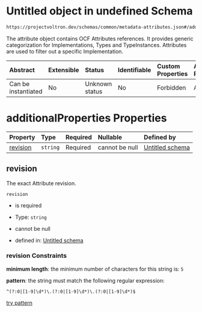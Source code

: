 # Untitled object in undefined Schema

```txt
https://projectvoltron.dev/schemas/common/metadata-attributes.json#/additionalProperties
```

The attribute object contains OCF Attributes references. It provides generic categorization for Implementations, Types and TypeInstances. Attributes are used to filter out a specific Implementation.

| Abstract            | Extensible | Status         | Identifiable | Custom Properties | Additional Properties | Access Restrictions | Defined In                                                                                             |
| :------------------ | :--------- | :------------- | :----------- | :---------------- | :-------------------- | :------------------ | :----------------------------------------------------------------------------------------------------- |
| Can be instantiated | No         | Unknown status | No           | Forbidden         | Allowed               | none                | [metadata-attributes.json*](../../0.0.1/schema/common/metadata-attributes.json "open original schema") |

# additionalProperties Properties

| Property              | Type     | Required | Nullable       | Defined by                                                                                                                                                                                        |
| :-------------------- | :------- | :------- | :------------- | :------------------------------------------------------------------------------------------------------------------------------------------------------------------------------------------------ |
| [revision](#revision) | `string` | Required | cannot be null | [Untitled schema](metadata-attributes-additionalproperties-properties-revision.md "https://projectvoltron.dev/schemas/common/metadata-attributes.json#/additionalProperties/properties/revision") |

## revision

The exact Attribute revision.

`revision`

*   is required

*   Type: `string`

*   cannot be null

*   defined in: [Untitled schema](metadata-attributes-additionalproperties-properties-revision.md "https://projectvoltron.dev/schemas/common/metadata-attributes.json#/additionalProperties/properties/revision")

### revision Constraints

**minimum length**: the minimum number of characters for this string is: `5`

**pattern**: the string must match the following regular expression: 

```regexp
^(?:0|[1-9]\d*)\.(?:0|[1-9]\d*)\.(?:0|[1-9]\d*)$
```

[try pattern](https://regexr.com/?expression=%5E\(%3F%3A0%7C%5B1-9%5D%5Cd\*\)%5C.\(%3F%3A0%7C%5B1-9%5D%5Cd\*\)%5C.\(%3F%3A0%7C%5B1-9%5D%5Cd\*\)%24 "try regular expression with regexr.com")
